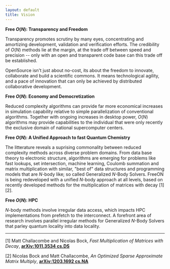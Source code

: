 ```yaml
---
layout: default
title: Vision
---
```


**Free *O*(*N*): Transparency and Freedom**

Transparency promotes scrutiny by many eyes, concentrating and amortizing development, validation and verification efforts. The credibility of *O*(*N*) methods lie at the margin, at the trade off between speed and precision -- only with an open and transparent code base can this trade off be established.

OpenSource isn't just about no-cost, its about the freedom to innovate, collaborate and build a scientific commons. It means technological agility, and a pace of innovation that can only be achieved by distributed collaborative development.

**Free *O*(*N*): Economy and Democretization**

Reduced complexity algorithms can provide far more economical increases in simulation capability relative to simple parallelization of conventional algorithms. Together with ongoing increases in desktop power, *O*(*N*) algorithms may provide capabilities to the individual that were only recently the exclusive domain of national supercomputer centers.

**Free *O*(*N*): A Unified Approach to fast Quantum Chemistry**

The litterature reveals a suprising commonality between reduced complexity methods across diverse problem domains. From data base theory to electronic structure, algorithms are emerging for problems like fast lookups, set intersection, machine learning, Coulomb summation and matrix multiplication with similar, "best of" data structures and programming models that are *N*-body like; so called Generalized *N*-Body Solvers. FreeON is being redeveloped with a unified *N*-body approach at all levels, based on recently developed methods for the multiplication of matrices with decay [1][2].

**Free *O*(*N*): HPC**

*N*-body methods involve irregular data access, which impacts HPC implementations from prefetch to the interconnect. A forefront area of research involves parallel irregular methods for Generalized *N*-Body Solvers that parley quantum locality into data locality.

* * * * *

<references/>

[1] Matt Challacombe and Nicolas Bock, <em>Fast Multiplication of Matrices with Decay</em>, [**arXiv:1011.3534 cs.DS**](http://arxiv.org/abs/1011.3534)

[2] Nicolas Bock and Matt Challacombe, <em>An Optimized Sparse Approximate Matrix Multiply</em>, [**arXiv:1203.1692 cs.NA**](http://arxiv.org/abs/1203.1692)
